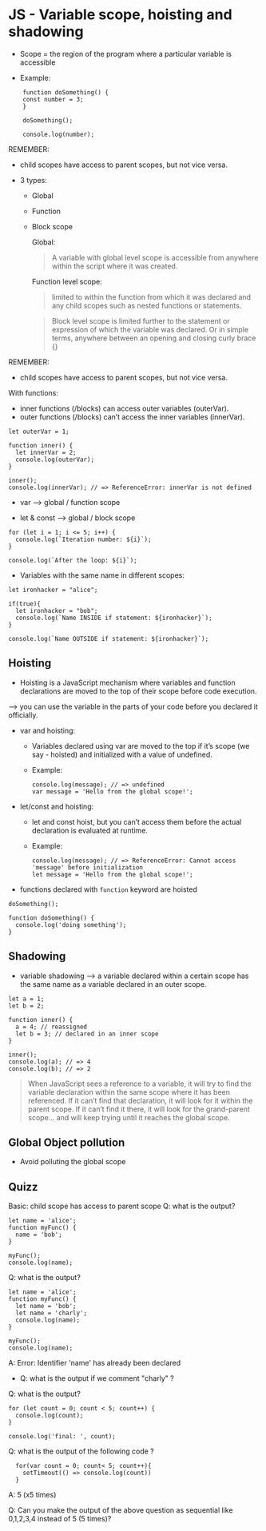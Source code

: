 
# JS - Variable scope, hoisting and shadowing

<!--- 

Status: draft 

Consider: 
- simplify (eg. skip hoisting)

To do:
- include quick exercises to practice scope.

--->



- Scope = the region of the program where a particular variable is accessible



- Example: 

```
    function doSomething() {
    const number = 3;
    }

    doSomething();

    console.log(number);

```



REMEMBER: 
- child scopes have access to parent scopes, but not vice versa.



- 3 types:
  - Global
  - Function
  - Block scope


    Global:
    > A variable with global level scope is accessible from anywhere within the script where it was created.

    Function level scope:
    > limited to within the function from which it was declared and any child scopes such as nested functions or statements.

    > Block level scope is limited further to the statement or expression of which the variable was declared. Or in simple terms, anywhere between an opening and closing curly brace {}



REMEMBER: 
- child scopes have access to parent scopes, but not vice versa.


With functions:
- inner functions (/blocks) can access outer variables (outerVar). 
- outer functions (/blocks) can’t access the inner variables (innerVar).




```
let outerVar = 1;

function inner() {
  let innerVar = 2;
  console.log(outerVar);
}

inner();
console.log(innerVar); // => ReferenceError: innerVar is not defined
```




- var --> global / function scope

- let & const --> global / block scope



```
for (let i = 1; i <= 5; i++) {
  console.log(`Iteration number: ${i}`);
}
 
console.log(`After the loop: ${i}`);
```



- Variables with the same name in different  scopes:

```
let ironhacker = "alice";

if(true){
  let ironhacker = "bob";
  console.log(`Name INSIDE if statement: ${ironhacker}`);
}

console.log(`Name OUTSIDE if statement: ${ironhacker}`);
```



## Hoisting 

- Hoisting is a JavaScript mechanism where variables and function declarations are moved to the top of their scope before code execution.

--> you can use the variable in the parts of your code before you declared it officially.


- var and hoisting:
  - Variables declared using var are moved to the top if it’s scope (we say - hoisted) and initialized with a value of undefined.

  - Example:

    ```
    console.log(message); // => undefined
    var message = 'Hello from the global scope!';
    ```


- let/const and hoisting:

  - let and const hoist, but you can’t access them before the actual declaration is evaluated at runtime.

  - Example:

    ```
    console.log(message); // => ReferenceError: Cannot access 'message' before initialization
    let message = 'Hello from the global scope!';
    ```

- functions declared with `function` keyword are hoisted


```
doSomething();

function doSomething() {
  console.log('doing something');
}
```



## Shadowing

- variable shadowing --> a variable declared within a certain scope has the same name as a variable declared in an outer scope.


```
let a = 1;
let b = 2;

function inner() {
  a = 4; // reassigned
  let b = 3; // declared in an inner scope
}

inner();
console.log(a); // => 4
console.log(b); // => 2
```

> When JavaScript sees a reference to a variable, it will try to find the variable declaration within the same scope where it has been referenced. If it can’t find that declaration, it will look for it within the parent scope. If it can’t find it there, it will look for the grand-parent scope… and will keep trying until it reaches the global scope.




## Global Object pollution

- Avoid polluting the global scope





## Quizz

<!-- to-do: improve (ex. add objects etc) -->


Basic: child scope has access to parent scope
Q: what is the output?

  ```
  let name = 'alice';
  function myFunc() {
    name = 'bob';
  }

  myFunc();
  console.log(name);
  ```




Q: what is the output?

  ```
  let name = 'alice';
  function myFunc() {
    let name = 'bob';
    let name = 'charly';
    console.log(name);
  }

  myFunc();
  console.log(name);
  ```

A: Error: Identifier 'name' has already been declared

  - Q: what is the output if we comment "charly" ?




Q: what is the output?

  ```
  for (let count = 0; count < 5; count++) {
    console.log(count);
  }

  console.log('final: ', count);
  ```




<!-- advanced qustions (skip) -->

Q:  what is the output of the following code ?

  ```
    for(var count = 0; count< 5; count++){
      setTimeout(() => console.log(count))
    }
  ```

A:  5 (x5 times)


Q: Can you make the output of the above question as sequential like 0,1,2,3,4 instead of 5 (5 times)?
